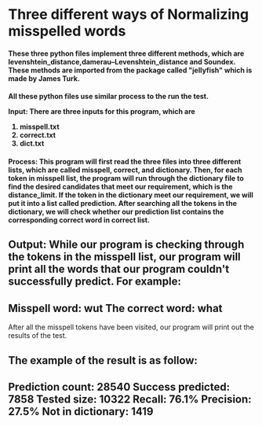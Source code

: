 <h1>Three different ways of Normalizing misspelled words</h1>

<h4>
These three python files implement three different methods, which are levenshtein_distance,damerau–Levenshtein_distance and Soundex.
These methods are imported from the package called "jellyfish" which is made by James Turk.
</h4>

<h4>
All these python files use similar process to the run the test.

Input:
There are three inputs for this program, which are
1. misspell.txt
2. correct.txt
3. dict.txt
</h4>

<h4>
Process:
This program will first read the three files into three different lists, which are called misspell, correct, and dictionary.
Then, for each token in misspell list, the program will run through the dictionary file to find the desired candidates that meet our requirement, which is the distance_limit.
If the token in the dictionary meet our requirement, we will put it into a list called prediction.
After searching all the tokens in the dictionary, we will check whether our prediction list contains the corresponding correct word in correct list.

Output:
While our program is checking through the tokens in the misspell list, our program will print all the words that our program couldn't successfully predict.
For example:
--------------------------------------------------------------------------------
Misspell word:  wut
The correct word:  what
--------------------------------------------------------------------------------

After all the misspell tokens have been visited, our program will print out the results of the test.

The example of the result is as follow:
--------------------------------------------------------------------------------
Prediction count: 28540
Success predicted: 7858
Tested size: 10322
Recall: 76.1%
Precision: 27.5%
Not in dictionary: 1419
--------------------------------------------------------------------------------
</h4>


